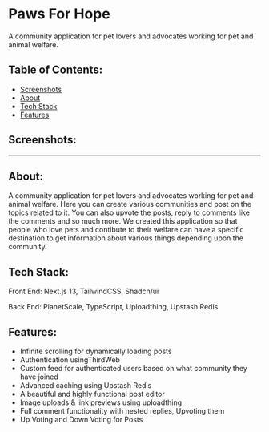 # Paws For Hope

A community application for pet lovers and advocates working for pet and animal welfare.

## Table of Contents:

- [Screenshots](#screenshots)
- [About](#about)
- [Tech Stack](#tech-stack)
- [Features](#features)

## Screenshots:

<hr>

## About:

A community application for pet lovers and advocates working for pet and animal welfare. Here you can create various communities and post on the topics related to it. You can also upvote the posts, reply to comments like the comments and so much more. We created this application so that people who love pets and contibute to their welfare can have a specific destination to get information about various things depending upon the community.

## Tech Stack:

Front End: Next.js 13, TailwindCSS, Shadcn/ui

Back End: PlanetScale, TypeScript, Uploadthing, Upstash Redis

## Features:

- Infinite scrolling for dynamically loading posts
- Authentication usingThirdWeb
- Custom feed for authenticated users based on what community they have joined
- Advanced caching using Upstash Redis
- A beautiful and highly functional post editor
- Image uploads & link previews using uploadthing
- Full comment functionality with nested replies, Upvoting them
- Up Voting and Down Voting for Posts

